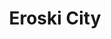---
title: "Eroski City"
url: /vitoria-gasteiz/eroski-city-gasteiz-hiribidea-avenida-de-gasteiz/
shop: Supermarkt
---